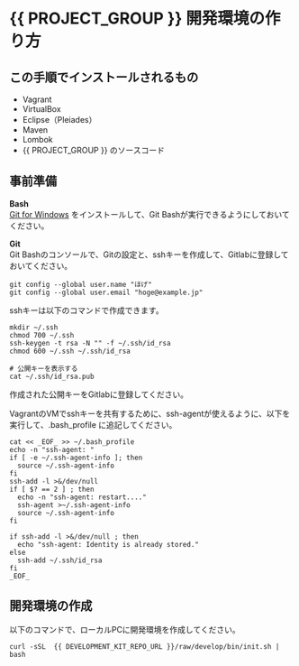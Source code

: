 # {{ PROJECT_GROUP }} 開発環境の作り方

## この手順でインストールされるもの

* Vagrant
* VirtualBox
* Eclipse（Pleiades）
* Maven
* Lombok
* {{ PROJECT_GROUP }} のソースコード

## 事前準備

**Bash**  
[Git for Windows](https://git-for-windows.github.io/) をインストールして、Git Bashが実行できるようにしておいてください。  

**Git**  
Git Bashのコンソールで、Gitの設定と、sshキーを作成して、Gitlabに登録しておいてください。
```
git config --global user.name "ほげ"
git config --global user.email "hoge@example.jp"
```
sshキーは以下のコマンドで作成できます。
```
mkdir ~/.ssh
chmod 700 ~/.ssh
ssh-keygen -t rsa -N "" -f ~/.ssh/id_rsa
chmod 600 ~/.ssh ~/.ssh/id_rsa

# 公開キーを表示する
cat ~/.ssh/id_rsa.pub
```
作成された公開キーをGitlabに登録してください。

VagrantのVMでsshキーを共有するために、ssh-agentが使えるように、以下を実行して、.bash_profile に追記してください。
```
cat << _EOF_ >> ~/.bash_profile
echo -n "ssh-agent: "
if [ -e ~/.ssh-agent-info ]; then
  source ~/.ssh-agent-info
fi
ssh-add -l >&/dev/null
if [ $? == 2 ] ; then
  echo -n "ssh-agent: restart...."
  ssh-agent >~/.ssh-agent-info
  source ~/.ssh-agent-info
fi

if ssh-add -l >&/dev/null ; then
  echo "ssh-agent: Identity is already stored."
else
  ssh-add ~/.ssh/id_rsa
fi
_EOF_
```

## 開発環境の作成

以下のコマンドで、ローカルPCに開発環境を作成してください。
```
curl -sSL  {{ DEVELOPMENT_KIT_REPO_URL }}/raw/develop/bin/init.sh | bash
```
